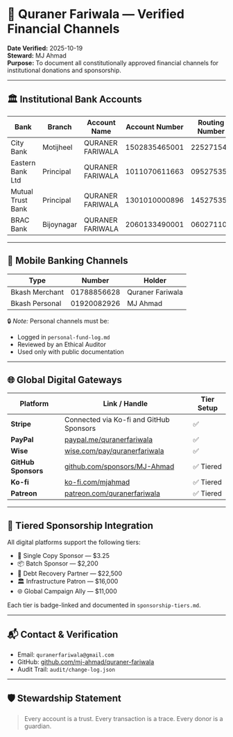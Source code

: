 # 🏦 Quraner Fariwala — Verified Financial Channels

**Date Verified:** 2025-10-19  
**Steward:** MJ Ahmad  
**Purpose:** To document all constitutionally approved financial channels for institutional donations and sponsorship.

---

## 🏛️ Institutional Bank Accounts

| Bank               | Branch         | Account Name       | Account Number     | Routing Number |
|--------------------|----------------|---------------------|--------------------|----------------|
| City Bank          | Motijheel      | QURANER FARIWALA    | 1502835465001      | 225271548      |
| Eastern Bank Ltd   | Principal      | QURANER FARIWALA    | 1011070611663      | 095275358      |
| Mutual Trust Bank  | Principal      | QURANER FARIWALA    | 1301010000896      | 145275358      |
| BRAC Bank          | Bijoynagar     | QURANER FARIWALA    | 2060133490001      | 060271103      |

---

## 📱 Mobile Banking Channels

| Type             | Number        | Holder             |
|------------------|---------------|--------------------|
| Bkash Merchant   | 01788856628   | Quraner Fariwala   |
| Bkash Personal   | 01920082926   | MJ Ahmad           |

🔒 *Note:* Personal channels must be:

- Logged in `personal-fund-log.md`  
- Reviewed by an Ethical Auditor  
- Used only with public documentation

---

## 🌐 Global Digital Gateways

| Platform         | Link / Handle                                      | Tier Setup |
|------------------|----------------------------------------------------|------------|
| **Stripe**       | Connected via Ko-fi and GitHub Sponsors            | ✅          |
| **PayPal**       | [paypal.me/quranerfariwala](https://paypal.me/quranerfariwala) | ✅          |
| **Wise**         | [wise.com/pay/quranerfariwala](https://wise.com/pay/quranerfariwala) | ✅          |
| **GitHub Sponsors** | [github.com/sponsors/MJ-Ahmad](https://github.com/sponsors/MJ-Ahmad) | ✅ Tiered |
| **Ko-fi**        | [ko-fi.com/mjahmad](https://ko-fi.com/mjahmad)     | ✅ Tiered |
| **Patreon**      | [patreon.com/quranerfariwala](https://patreon.com/quranerfariwala) | ✅ Tiered |

---

## 🧾 Tiered Sponsorship Integration

All digital platforms support the following tiers:

- 🌱 Single Copy Sponsor — $3.25  
- 📦 Batch Sponsor — $2,200  
- 🧾 Debt Recovery Partner — $22,500  
- 🏛️ Infrastructure Patron — $16,000  
- 🌐 Global Campaign Ally — $11,000  

Each tier is badge-linked and documented in `sponsorship-tiers.md`.

---

## 📬 Contact & Verification

- Email: `quranerfariwala@gmail.com`  
- GitHub: [github.com/mj-ahmad/quraner-fariwala](https://github.com/mj-ahmad)  
- Audit Trail: `audit/change-log.json`

---

## 🛡️ Stewardship Statement

> Every account is a trust. Every transaction is a trace. Every donor is a guardian.


